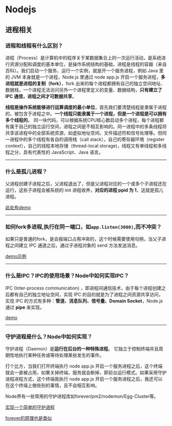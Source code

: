 # Nodejs

## 进程相关

### 进程和线程有什么区别？

进程（Process）是计算机中的程序关于某数据集合上的一次运行活动，是系统进行资源分配和调度的基本单位，是操作系统结构的基础，进程是线程的容器（来自百科）。我们启动一个服务、运行一个实例，就是开一个服务进程，例如 Java 里的 JVM 本身就是一个进程，Node.js 里通过 node app.js 开启一个服务进程，**多进程就是进程的复制（fork）**，fork 出来的每个进程都拥有自己的独立空间地址、数据栈，一个进程无法访问另外一个进程里定义的变量、数据结构，**只有建立了 IPC 通信，进程之间才可数据共享**。

**线程是操作系统能够进行运算调度的最小单位**，首先我们要清楚线程是隶属于进程的，被包含于进程之中。**一个线程只能隶属于一个进程，但是一个进程是可以拥有多个线程的**。
同一块代码，可以根据系统CPU核心数启动多个进程，每个进程都有属于自己的独立运行空间，进程之间是不相互影响的。同一进程中的多条线程将共享该进程中的全部系统资源，如虚拟地址空间，文件描述符和信号处理等。但同一进程中的多个线程有各自的调用栈（call stack），自己的寄存器环境（register context），自己的线程本地存储（thread-local storage)，线程又有单线程和多线程之分，具有代表性的 JavaScript、Java 语言。


---

### 什么是孤儿进程？

父进程创建子进程之后，父进程退出了，但是父进程对应的一个或多个子进程还在运行，这些子进程会被系统的 init 进程收养，**对应的进程 ppid 为 1**，这就是孤儿进程。

[此处有demo](https://github.com/FunnyLiu/nodeDemo#fork_orphan)

---

### 如何fork多进程,执行在同一端口，如`app.listen(3000)`,而不冲突？


如果只是普通的fork，是会报端口占用冲突的，这个时候需要使用句柄，当父子进程之间建立 IPC 通道之后，通过子进程对象的 send 方法发送消息。

[demo示例](https://github.com/FunnyLiu/nodeDemo#fork_multiprocess_sameport)

---

### 什么是IPC？IPC的使用场景？Node中如何实现IPC？

IPC (Inter-process communication) ，即进程间通信技术，由于每个进程创建之后都有自己的独立地址空间，实现 IPC 的目的就是为了进程之间资源共享访问，实现 IPC 的方式有多种：**管道、消息队列、信号量、Domain Socket**，Node.js 通过 **pipe** 来实现。

[demo](https://github.com/FunnyLiu/nodeDemo#ipc_pipe)

---

### 守护进程是什么？Node中如何实现？

守护进程（Daemon）是**运行在后台的一种特殊进程**。 它独立于控制终端并且周期性地执行某种任务或等待处理某些发生的事件。

打个比方，当我们打开终端执行 node app.js 开启一个服务进程之后，这个终端就会一直被占用，如果关掉终端，服务就会断掉，即前台运行模式。如果采用守护进程进程方式，这个终端我执行 node app.js 开启一个服务进程之后，我还可以在这个终端上做些别的事情，且不会相互影响。

Node界有一些常用的守护进程库如forever/pm2/nodemon/Egg-Cluster等。

[实现一个简单的守护进程](https://github.com/FunnyLiu/nodeDemo/blob/master/readme.md#daemon)

[forever的原理也是类似](https://github.com/foreversd/forever-monitor/blob/master/lib/forever-monitor/monitor.js#L229)



